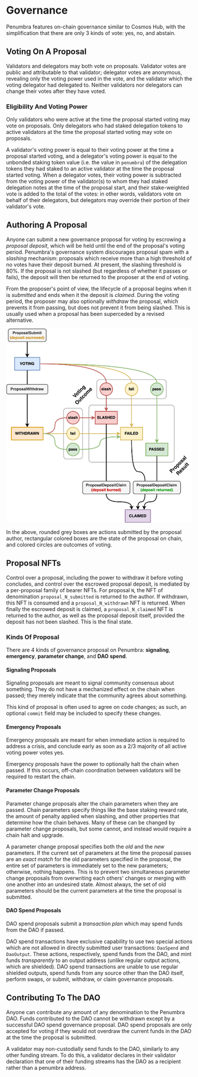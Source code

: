 # Governance

Penumbra features on-chain governance similar to Cosmos Hub, with the simplification that there are
only 3 kinds of vote: yes, no, and abstain.

## Voting On A Proposal

Validators and delegators may both vote on proposals. Validator votes are public and attributable to
that validator; delegator votes are anonymous, revealing only the voting power used in the vote, and
the validator which the voting delegator had delegated to. Neither validators nor delegators can
change their votes after they have voted.

### Eligibility And Voting Power

Only validators who were active at the time the proposal started voting may vote on proposals. Only
delegators who had staked delegation tokens to active validators at the time the proposal started
voting may vote on proposals.

A validator's voting power is equal to their voting power at the time a proposal started voting, and
a delegator's voting power is equal to the unbonded staking token value (i.e. the value in
`penumbra`) of the delegation tokens they had staked to an active validator at the time the proposal
started voting. When a delegator votes, their voting power is subtracted from the voting power of
the validator(s) to whom they had staked delegation notes at the time of the proposal start, and
their stake-weighted vote is added to the total of the votes: in other words, validators vote on
behalf of their delegators, but delegators may override their portion of their validator's vote.

## Authoring A Proposal

Anyone can submit a new governance proposal for voting by escrowing a _proposal deposit_, which will
be held until the end of the proposal's voting period. Penumbra's governance system discourages
proposal spam with a _slashing_ mechanism: proposals which receive more than a high threshold of no
votes have their deposit burned. At present, the slashing threshold is 80%. If the proposal is not
slashed (but regardless of whether it passes or fails), the deposit will then be returned to the
proposer at the end of voting.

From the proposer's point of view, the lifecycle of a proposal begins when it is
_submitted_ and ends when it the deposit is _claimed_. During the voting period, the proposer may
also optionally _withdraw_ the proposal, which prevents it from passing, but does not prevent it
from being slashed. This is usually used when a proposal has been superceded by a revised
alternative.

<picture>
  <source srcset="governance/governance-dark.png" media="(prefers-color-scheme: dark)" />
  <img src="governance/governance-light.png" />
</picture>

In the above, rounded grey boxes are actions submitted by the proposal author, rectangular colored
boxes are the state of the proposal on chain, and colored circles are outcomes of voting.

## Proposal NFTs

Control over a proposal, including the power to withdraw it before voting concludes, and control
over the escrowed proposal deposit, is mediated by a per-proposal family of bearer NFTs. For
proposal `N`, the NFT of denomination `proposal_N_submitted` is returned to the author. If
withdrawn, this NFT is consumed and a `proposal_N_withdrawn` NFT is returned. When finally the
escrowed deposit is claimed, a `proposal_N_claimed` NFT is returned to the author, as well as the
proposal deposit itself, provided the deposit has not been slashed. This is the final state.

### Kinds Of Proposal

There are 4 kinds of governance proposal on Penumbra: **signaling**, **emergency**, **parameter
change**, and **DAO spend**.

#### Signaling Proposals

Signaling proposals are meant to signal community consensus about something. They do not have a
mechanized effect on the chain when passed; they merely indicate that the community agrees about
something.

This kind of proposal is often used to agree on code changes; as such, an optional `commit` field
may be included to specify these changes.

#### Emergency Proposals

Emergency proposals are meant for when immediate action is required to address a crisis, and
conclude early as soon as a 2/3 majority of all active voting power votes yes.

Emergency proposals have the power to optionally halt the chain when passed. If this occurs,
off-chain coordination between validators will be required to restart the chain.

#### Parameter Change Proposals

Parameter change proposals alter the chain parameters when they are passed. Chain parameters specify
things like the base staking reward rate, the amount of penalty applied when slashing, and other
properties that determine how the chain behaves. Many of these can be changed by parameter change
proposals, but some cannot, and instead would require a chain halt and upgrade.

A parameter change proposal specifies both the _old_ and the _new_ parameters. If the current set of
parameters at the time the proposal passes are an _exact match_ for the old parameters specified in
the proposal, the entire set of parameters is immediately set to the new parameters; otherwise,
nothing happens. This is to prevent two simultaneous parameter change proposals from overwriting
each others' changes or merging with one another into an undesired state. Almost always, the set of
old parameters should be the current parameters at the time the proposal is submitted.

#### DAO Spend Proposals

DAO spend proposals submit a _transaction plan_ which may spend funds from the DAO if passed.

DAO spend transactions have exclusive capability to use two special actions which are not allowed in
directly submitted user transactions: `DaoSpend` and `DaoOutput`. These actions, respectively, spend
funds from the DAO, and mint funds _transparently_ to an output address (unlike regular output
actions, which are shielded). DAO spend transactions are unable to use regular shielded outputs,
spend funds from any source other than the DAO itself, perform swaps, or submit, withdraw, or claim
governance proposals.

## Contributing To The DAO

Anyone can contribute any amount of any denomination to the Penumbra DAO. Funds contributed to the
DAO cannot be withdrawn except by a successful DAO spend governance proposal. DAO spend proposals
are only accepted for voting if they would not overdraw the current funds in the DAO at the time the
proposal is submitted.

A validator may non-custodially send funds to the DAO, similarly to any other funding stream. To do
this, a validator declares in their validator declaration that one of their funding streams has the
DAO as a recipient rather than a penumbra address.
